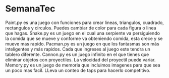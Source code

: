 # SemanaTec
Paint.py es una juego con funciones para crear lineas, triangulos, cuadrado, rectangulos y circulos. Puedes cambiar de color para cada figura o linea que hagas.
Snake.py es un juego en el cual una serpiente va persiguiendo la comida que se mueve y conforme va obteniendo comida, esta crece y se mueve mas rapido.
Pacman.py es un juego en que los fantasmas son más inteligentes y más rapidos. Cada que ingreses al juego este tendra un tablero diferente.
Cannon.py es un juego infinito en el que tienes que eliminar objetos con proyectiles. La velocidad del proyectil puede variar.
Memory.py es un juego de memoria que incluimos imagenes para que sea un poco mas facil. LLeva un conteo de taps para hacerlo competitivo.
